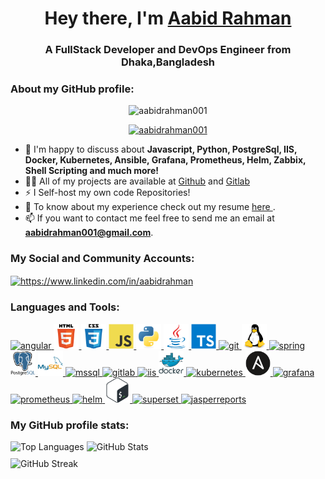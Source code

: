 <h1 align="center">Hey there, I'm <a href="https://www.linkedin.com/in/aabidrahman/" target="_blank"> Aabid Rahman </a> </h1>
<h3 align="center">A FullStack Developer and DevOps Engineer from Dhaka,Bangladesh</h3>

<h3 align="left">About my GitHub profile:</h3>

<p align="center"> 
  <img src="https://komarev.com/ghpvc/?username=aabidrahman001&label=Profile%20views&color=0e75b6&style=flat" alt="aabidrahman001" /> 
</p>

<p align="center"> <a href="https://github.com/ryo-ma/github-profile-trophy">
  <img src="https://github-profile-trophy.vercel.app/?username=aabidrahman001&theme=highcontrast" alt="aabidrahman001" />
</a>
</p>

- 💬 I'm happy to discuss about **Javascript, Python, PostgreSql, IIS, Docker, Kubernetes, Ansible, Grafana, Prometheus, Helm, Zabbix, Shell Scripting and much more!**
- 👨‍💻 All of my projects are available at [Github](https://github.com/aabidrahman001) and [Gitlab](https://gitlab.com/aabidrahman)
- ⚡ I Self-host my own code Repositories!
- 📄 To know about my experience check out my resume <a href="https://github.com/aabidrahman001/Aabid-rahman/blob/main/cv/aabid_rahman_cv.pdf" target="_blank"> here </a>.
- 📫 If you want to contact me feel free to send me an email at **aabidrahman001@gmail.com**.

<h3 align="left">My Social and Community Accounts:</h3>
<p align="left">
<a href="https://linkedin.com/in/aabidrahman" target="_blank"><img align="center" src="https://raw.githubusercontent.com/rahuldkjain/github-profile-readme-generator/master/src/images/icons/Social/linked-in-alt.svg" alt="https://www.linkedin.com/in/aabidrahman" height="30" width="40" /></a>
</p>

<h3 align="left">Languages and Tools:</h3>
<p align="left"> 
  <a href="https://angular.io" target="_blank" rel="noreferrer">
    <img src="https://angular.io/assets/images/logos/angular/angular.svg" alt="angular" width="40" height="40"/> 
  </a> 
  <a href="https://www.w3.org/html/" target="_blank" rel="noreferrer"> 
    <img src="https://raw.githubusercontent.com/devicons/devicon/master/icons/html5/html5-original-wordmark.svg" alt="html5" width="40" height="40"/> 
  </a> 
  <a href="https://www.w3schools.com/css/" target="_blank" rel="noreferrer">
    <img src="https://raw.githubusercontent.com/devicons/devicon/master/icons/css3/css3-original-wordmark.svg" alt="css3" width="40" height="40"/> 
  </a>
  <a href="https://developer.mozilla.org/en-US/docs/Web/JavaScript" target="_blank" rel="noreferrer">
    <img src="https://raw.githubusercontent.com/devicons/devicon/master/icons/javascript/javascript-original.svg" alt="javascript" width="40" height="40"/>
  </a>
  <a href="https://www.python.org" target="_blank" rel="noreferrer">
    <img src="https://raw.githubusercontent.com/devicons/devicon/master/icons/python/python-original.svg" alt="python" width="40" height="40"/>
  </a>
  <a href="https://www.java.com" target="_blank" rel="noreferrer"> 
    <img src="https://raw.githubusercontent.com/devicons/devicon/master/icons/java/java-original.svg" alt="java" width="40" height="40"/>
  </a> 
  <a href="https://www.typescriptlang.org/" target="_blank" rel="noreferrer"> 
    <img src="https://raw.githubusercontent.com/devicons/devicon/master/icons/typescript/typescript-original.svg" alt="typescript" width="40" height="40"/> 
  </a> 
  <a href="https://git-scm.com/" target="_blank" rel="noreferrer">
    <img src="https://www.vectorlogo.zone/logos/git-scm/git-scm-icon.svg" alt="git" width="40" height="40"/>
  </a> 
  <a href="https://www.linux.org/" target="_blank" rel="noreferrer">
    <img src="https://raw.githubusercontent.com/devicons/devicon/master/icons/linux/linux-original.svg" alt="linux" width="40" height="40"/>
  </a>
  <a href="https://spring.io/" target="_blank" rel="noreferrer"> 
    <img src="https://www.vectorlogo.zone/logos/springio/springio-icon.svg" alt="spring" width="40" height="40"/> 
  </a> 

  <a href="https://www.postgresql.org" target="_blank" rel="noreferrer">
    <img src="https://raw.githubusercontent.com/devicons/devicon/master/icons/postgresql/postgresql-original-wordmark.svg" alt="postgresql" width="40" height="40"/>
  </a>
  <a href="https://www.mysql.com/" target="_blank" rel="noreferrer">
    <img src="https://raw.githubusercontent.com/devicons/devicon/master/icons/mysql/mysql-original-wordmark.svg" alt="mysql" width="40" height="40"/>
  </a>
    <a href="https://www.microsoft.com/en-us/sql-server" target="_blank" rel="noreferrer">
    <img src="https://www.svgrepo.com/show/303229/microsoft-sql-server-logo.svg" alt="mssql" width="40" height="40"/>
  </a>

  <a href="https://about.gitlab.com/" target="_blank" rel="noreferrer">
  <img src="https://gitlab.com/assets/favicon-72a2cad5025aa931d6ea56c3201d1f18e68a8cd39788c7c80d5b2b82aa5143ef.png" alt="gitlab" width="40" height="40"/>
  </a>
  <a href="https://www.iis.net/" target="_blank" rel="noreferrer">
    <img src="https://upload.wikimedia.org/wikipedia/commons/4/44/Microsoft_logo.svg" alt="iis" width="40" height="40"/>
  </a>
  <a href="https://www.docker.com/" target="_blank" rel="noreferrer">
    <img src="https://raw.githubusercontent.com/devicons/devicon/master/icons/docker/docker-original-wordmark.svg" alt="docker" width="40" height="40"/>
  </a>
  <a href="https://kubernetes.io/" target="_blank" rel="noreferrer">
    <img src="https://www.vectorlogo.zone/logos/kubernetes/kubernetes-icon.svg" alt="kubernetes" width="40" height="40"/>
  </a>
  <a href="https://www.ansible.com/" target="_blank" rel="noreferrer">
    <img src="https://raw.githubusercontent.com/devicons/devicon/master/icons/ansible/ansible-original.svg" alt="ansible" width="40" height="40"/>
  </a>
  <a href="https://grafana.com/" target="_blank" rel="noreferrer">
    <img src="https://www.vectorlogo.zone/logos/grafana/grafana-icon.svg" alt="grafana" width="40" height="40"/>
  </a>
  <a href="https://prometheus.io/" target="_blank" rel="noreferrer">
    <img src="https://www.vectorlogo.zone/logos/prometheusio/prometheusio-icon.svg" alt="prometheus" width="40" height="40"/>
  </a>
  <a href="https://helm.sh/" target="_blank" rel="noreferrer">
    <img src="https://www.vectorlogo.zone/logos/helmsh/helmsh-icon.svg" alt="helm" width="40" height="40"/>
  </a>
  <a href="https://www.gnu.org/software/bash/" target="_blank" rel="noreferrer">
    <img src="https://raw.githubusercontent.com/devicons/devicon/master/icons/bash/bash-original.svg" alt="bash" width="40" height="40"/>
  </a>
  
  <a href="https://superset.apache.org/" target="_blank" rel="noreferrer">
    <img src="https://avatars.githubusercontent.com/u/18171698?s=200&v=4" alt="superset" width="40" height="40"/>
  </a>
  <a href="https://community.jaspersoft.com/project/jasperreports-library" target="_blank" rel="noreferrer">
    <img src="https://opensource.muenchen.de/logo/jaspersoft_studio_icon.jpg" alt="jasperreports" width="80" height="40"/>
  </a>
</p>


<h3 align="left">My GitHub profile stats:</h3>

<div align="left">

<!--  <img src="https://github-readme-stats.vercel.app/api/top-langs?username=aabidrahman001&theme=transparent&show_icons=true&locale=en&layout=compact&hide_border=true&card_width=895&title_color=FFFFFF&text_color=FFFFFF&hide_title=true" alt="Top Languages" style="margin-bottom: 10px;" />
  
  <br>

  <img src="https://github-readme-stats.vercel.app/api?username=aabidrahman001&theme=transparent&show_icons=true&locale=en&hide_border=true&card_width=895&title_color=FFFFFF&text_color=FFFFFF&icon_color=D47E00&ring_color=00EB29&rank_icon=github&custom_title=Overall%20Github%20Stats&hide_title=true" alt="GitHub Stats" style="margin-bottom: 10px;" /> -->

  <img src="https://github-readme-stats.vercel.app/api/top-langs?username=aabidrahman001&card_width=390&theme=transparent&show_icons=true&locale=en&layout=compact&hide_border=true&title_color=FFFFFF&text_color=FFFFFF&hide_title=true" alt="Top Languages" style="margin-bottom: 10px;" />

  <img src="https://github-readme-stats.vercel.app/api?username=aabidrahman001&theme=transparent&show_icons=true&locale=en&hide_border=true&title_color=FFFFFF&text_color=FFFFFF&icon_color=D47E00&ring_color=00EB29&rank_icon=github&custom_title=Overall%20Github%20Stats&hide_title=true" alt="GitHub Stats" style="margin-bottom: 10px;" />
  
  <br>
  
  <img src="https://github-readme-streak-stats.herokuapp.com/?user=aabidrahman001&theme=transparent&hide_border=true&card_width=895&stroke=00EB29&ring=D47E00&fire=D47E00&currStreakNum=FFFFFF&sideNums=FFFFFF&currStreakLabel=D47E00&sideLabels=EBEBEB&dates=D7D7D7" alt="GitHub Streak" alt="GitHub Streak" />

</div>
